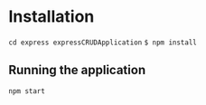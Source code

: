 # Installation

`cd express expressCRUDApplication`
`$ npm install`

## Running the application

`npm start`
